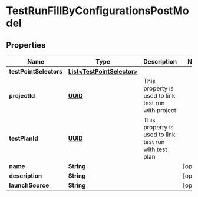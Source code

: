# TestRunFillByConfigurationsPostModel

## Properties
Name | Type | Description | Notes
------------ | ------------- | ------------- | -------------
**testPointSelectors** | [**List&lt;TestPointSelector&gt;**](TestPointSelector.md) |  | 
**projectId** | [**UUID**](UUID.md) | This property is used to link test run with project | 
**testPlanId** | [**UUID**](UUID.md) | This property is used to link test run with test plan | 
**name** | **String** |  |  [optional]
**description** | **String** |  |  [optional]
**launchSource** | **String** |  |  [optional]

